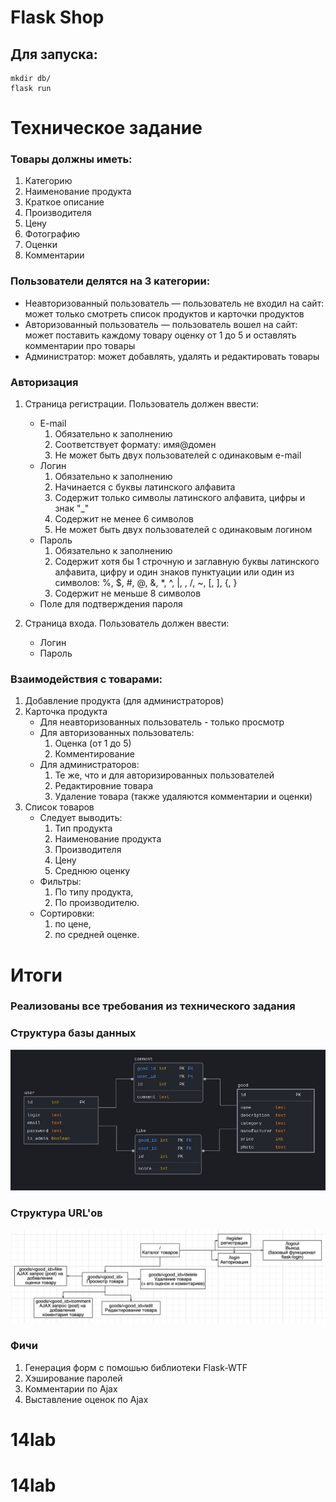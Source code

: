 # Flask Shop

## Для запуска:

``` 
mkdir db/
flask run
```

# Техническое задание

### Товары должны иметь:

1. Категорию
2. Наименование продукта
3. Краткое описание
4. Производителя
5. Цену
6. Фотографию
7. Оценки
8. Комментарии

### Пользователи делятся на 3 категории:

- Неавторизованный пользователь — пользователь не входил на сайт: может только смотреть список продуктов и карточки
  продуктов
- Авторизованный пользователь — пользователь вошел на сайт: может поставить каждому товару оценку от 1 до 5 и оставлять
  комментарии про товары
- Администратор: может добавлять, удалять и редактировать товары

### Авторизация

1. Страница регистрации. Пользователь должен ввести:
    - E-mail
        1. Обязательно к заполнению
        2. Соответствует формату: имя@домен
        3. Не может быть двух пользователей с одинаковым e-mail
    - Логин
        1. Обязательно к заполнению
        2. Начинается с буквы латинского алфавита
        3. Содержит только символы латинского алфавита, цифры и знак "_"
        4. Содержит не менее 6 символов
        5. Не может быть двух пользователей с одинаковым логином
    - Пароль
        1. Обязательно к заполнению
        2. Содержит хотя бы 1 строчную и заглавную буквы латинского алфавита, цифру и один знаков пунктуации или один из
           символов: %, $, #, @, &, *, ^, |, \, /, ~, [, ], {, }
        3. Содержит не меньше 8 символов
    - Поле для подтверждения пароля

2. Страница входа. Пользователь должен ввести:
    - Логин
    - Пароль

### Взаимодействия с товарами:

1. Добавление продукта (для администраторов)
2. Карточка продукта
    - Для неавторизованных пользователь - только просмотр
    - Для авторизованных пользователь:
        1. Оценка (от 1 до 5)
        2. Комментирование
    - Для администраторов:
        1. Те же, что и для авторизированных пользователей
        2. Редактировние товара
        3. Удаление товара (также удаляются комментарии и оценки)
3. Список товаров
    - Следует выводить:
        1. Тип продукта
        2. Наименование продукта
        3. Производителя
        4. Цену
        5. Среднюю оценку
    - Фильтры:
        1. По типу продукта,
        2. По производителю.
    - Сортировки:
        1. по цене,
        2. по средней оценке.

# Итоги

### Реализованы все требования из технического задания

### Структура базы данных

![Структура базы данных](img_readme/tables.jpg)

### Структура URL'ов

![Структура базы данных](img_readme/urls.png)

### Фичи

1. Генерация форм с помошью библиотеки Flask-WTF
2. Хэширование паролей
3. Комментарии по Ajax
4. Выставление оценок по Ajax 
# 14lab
# 14lab
